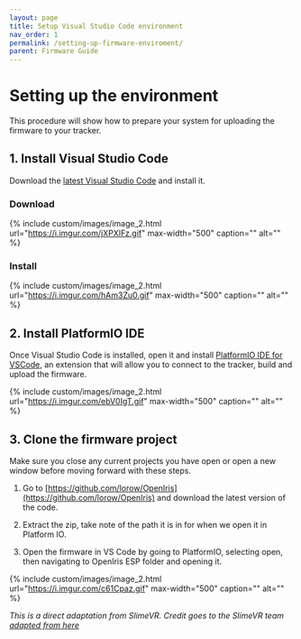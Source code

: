 ```yaml
---
layout: page
title: Setup Visual Studio Code environment
nav_order: 1
permalink: /setting-up-firmware-enviroment/
parent: Firmware Guide
---
```


# Setting up the environment

This procedure will show how to prepare your system for uploading the firmware to your tracker.

## 1. Install Visual Studio Code

Download the [latest Visual Studio Code](https://code.visualstudio.com/download) and install it.

### Download

{% include custom/images/image_2.html url="https://i.imgur.com/jXPXIFz.gif" max-width="500" caption="" alt="" %}

### Install


{% include custom/images/image_2.html url="https://i.imgur.com/hAm3Zu0.gif" max-width="500" caption="" alt="" %}

## 2. Install PlatformIO IDE

Once Visual Studio Code is installed, open it and install [PlatformIO IDE for VSCode](https://marketplace.visualstudio.com/items?itemName=platformio.platformio-ide), an extension that will allow you to connect to the tracker, build and upload the firmware.

{% include custom/images/image_2.html url="https://i.imgur.com/ebV0IgT.gif" max-width="500" caption="" alt="" %}



## 3. Clone the firmware project

Make sure you close any current projects you have open or open a new window before moving forward with these steps.

1. Go to [https://github.com/lorow/OpenIris](https://github.com/lorow/OpenIris) and download the latest version of the code. 

2. Extract the zip, take note of the path it is in for when we open it in Platform IO. 

3. Open the firmware in VS Code by going to PlatformIO, selecting open, then navigating to OpenIris ESP folder and opening it.
   
{% include custom/images/image_2.html url="https://i.imgur.com/c61Cpaz.gif" max-width="500" caption="" alt="" %}



_This is a direct adaptation from SlimeVR. Credit goes to the SlimeVR team [adapted from here](https://docs.slimevr.dev/firmware/setup-and-install.html)_

